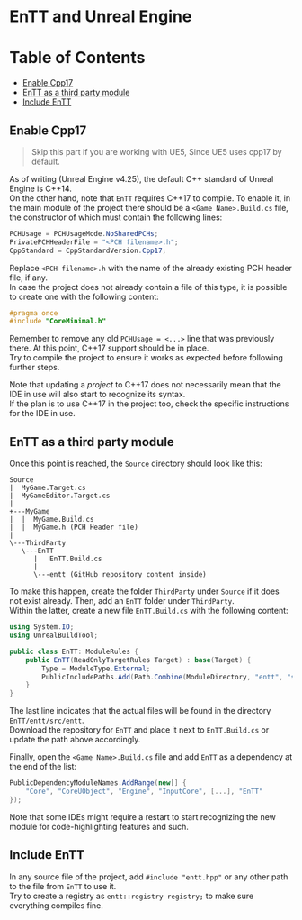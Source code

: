 # EnTT and Unreal Engine

# Table of Contents

* [Enable Cpp17](#enable-cpp17)
* [EnTT as a third party module](#entt-as-a-third-party-module)
* [Include EnTT](#include-entt)

## Enable Cpp17

> Skip this part if you are working with UE5, Since UE5 uses cpp17 by default.

As of writing (Unreal Engine v4.25), the default C++ standard of Unreal Engine
is C++14.<br/>
On the other hand, note that `EnTT` requires C++17 to compile. To enable it, in
the main module of the project there should be a `<Game Name>.Build.cs` file,
the constructor of which must contain the following lines:

```cs
PCHUsage = PCHUsageMode.NoSharedPCHs;
PrivatePCHHeaderFile = "<PCH filename>.h";
CppStandard = CppStandardVersion.Cpp17;
```

Replace `<PCH filename>.h` with the name of the already existing PCH header
file, if any.<br/>
In case the project does not already contain a file of this type, it is possible
to create one with the following content:

```cpp
#pragma once
#include "CoreMinimal.h"
```

Remember to remove any old `PCHUsage = <...>` line that was previously there. At
this point, C++17 support should be in place.<br/>
Try to compile the project to ensure it works as expected before following
further steps.

Note that updating a *project* to C++17 does not necessarily mean that the IDE
in use will also start to recognize its syntax.<br/>
If the plan is to use C++17 in the project too, check the specific instructions
for the IDE in use.

## EnTT as a third party module

Once this point is reached, the `Source` directory should look like this:

```
Source
|  MyGame.Target.cs
|  MyGameEditor.Target.cs
|
+---MyGame
|  |  MyGame.Build.cs
|  |  MyGame.h (PCH Header file)
|
\---ThirdParty
   \---EnTT
      |   EnTT.Build.cs
      |
      \---entt (GitHub repository content inside)
```

To make this happen, create the folder `ThirdParty` under `Source` if it does
not exist already. Then, add an `EnTT` folder under `ThirdParty`.<br/>
Within the latter, create a new file `EnTT.Build.cs` with the following content:

```cs
using System.IO;
using UnrealBuildTool;

public class EnTT: ModuleRules {
    public EnTT(ReadOnlyTargetRules Target) : base(Target) {
        Type = ModuleType.External;
        PublicIncludePaths.Add(Path.Combine(ModuleDirectory, "entt", "src", "entt"));
    }
}
```

The last line indicates that the actual files will be found in the directory
`EnTT/entt/src/entt`.<br/>
Download the repository for `EnTT` and place it next to `EnTT.Build.cs` or
update the path above accordingly.

Finally, open the `<Game Name>.Build.cs` file and add `EnTT` as a dependency at
the end of the list:

```cs
PublicDependencyModuleNames.AddRange(new[] {
    "Core", "CoreUObject", "Engine", "InputCore", [...], "EnTT"
});
```

Note that some IDEs might require a restart to start recognizing the new module
for code-highlighting features and such.

## Include EnTT

In any source file of the project, add `#include "entt.hpp"` or any other path
to the file from `EnTT` to use it.<br/>
Try to create a registry as `entt::registry registry;` to make sure everything
compiles fine.
